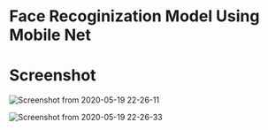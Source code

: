 # Face Recoginization Model Using Mobile Net

# Screenshot
![Screenshot from 2020-05-19 22-26-11](https://user-images.githubusercontent.com/49301530/82357795-3875d280-9a23-11ea-9808-3038319c5fba.png)

![Screenshot from 2020-05-19 22-26-33](https://user-images.githubusercontent.com/49301530/82357586-f187dd00-9a22-11ea-8154-be78a54d7a86.png)
